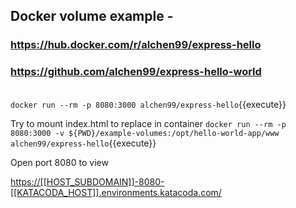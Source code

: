 ## Docker volume example - 
### https://hub.docker.com/r/alchen99/express-hello
### https://github.com/alchen99/express-hello-world
\
`docker run --rm -p 8080:3000 alchen99/express-hello`{{execute}}

Try to mount index.html to replace in container
`docker run --rm -p 8080:3000 -v ${PWD}/example-volumes:/opt/hello-world-app/www alchen99/express-hello`{{execute}}

Open port 8080 to view

[https://[[HOST_SUBDOMAIN]]-8080-[[KATACODA_HOST]].environments.katacoda.com/](https://[[HOST_SUBDOMAIN]]-8080-[[KATACODA_HOST]].environments.katacoda.com/)
